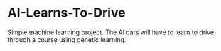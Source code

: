 # AI-Learns-To-Drive
Simple machine learning project. The AI cars will have to learn to drive through a course using genetic learning.
